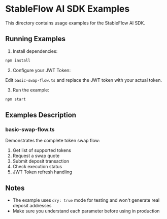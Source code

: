 # StableFlow AI SDK Examples

This directory contains usage examples for the StableFlow AI SDK.

## Running Examples

1. Install dependencies:
```bash
npm install
```

2. Configure your JWT Token:

Edit `basic-swap-flow.ts` and replace the JWT token with your actual token.

3. Run the example:
```bash
npm start
```

## Examples Description

### basic-swap-flow.ts

Demonstrates the complete token swap flow:

1. Get list of supported tokens
2. Request a swap quote
3. Submit deposit transaction
4. Check execution status
5. JWT Token refresh handling

## Notes

- The example uses `dry: true` mode for testing and won't generate real deposit addresses
- Make sure you understand each parameter before using in production

